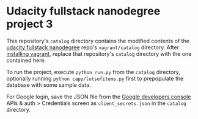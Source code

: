 # Udacity fullstack nanodegree project 3

This repository's `catalog` directory contains the modified contents of the [udacity fullstack nanodegree](https://github.com/udacity/fullstack-nanodegree-vm/tree/master/vagrant) repo's `vagrant/catalog` directory.  After [installing vagrant](https://www.udacity.com/wiki/ud197/install-vagrant), replace that repository's `catalog` directory with the one contained here.

To run the project, execute `python run.py` from the `catalog` directory, optionally running `python capp/lotsofitems.py` first to prepopulate the database with some sample data.

For Google login, save the JSON file from the [Google developers console](https://console.developers.google.com/) APIs & auth > Credentials screen as `client_secrets.json` in the `catalog` directory.

